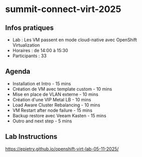 # summit-connect-virt-2025

## Infos pratiques
- Lab : Les VM passent en mode cloud-native avec OpenShift Virtualization
- Horaires : de 14:00 à 15:30
- Participants : 33

## Agenda
- Installation et Intro - 15 mins
- Création de VM avec template custom - 10 mins
- Mise en place de VLAN externe - 10 mins
- Création d'une VIP Metal LB - 10 mins
- Load Aware Cluster Rebalancing - 10 mins
- VM Restart after node failure - 15 mins
- Backup restore avec Veeam Kasten - 15 mins
- Outro and next step - 5 mins

## Lab Instructions
https://epietry.github.io/openshift-virt-lab-05-11-2025/